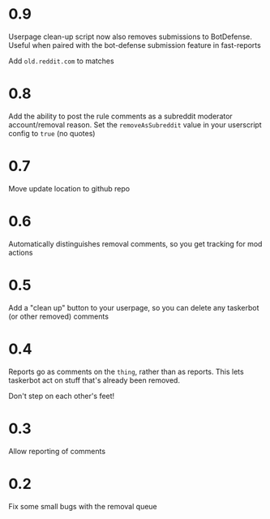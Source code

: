 # 0.9

Userpage clean-up script now also removes submissions to BotDefense. Useful when paired with the bot-defense submission feature in fast-reports

Add `old.reddit.com` to matches

# 0.8

Add the ability to post the rule comments as a subreddit moderator account/removal reason. Set the `removeAsSubreddit` value in your userscript config to `true` (no quotes)

# 0.7

Move update location to github repo

# 0.6

Automatically distinguishes removal comments, so you get tracking for mod actions
# 0.5

Add a "clean up" button to your userpage, so you can delete any taskerbot (or other removed) comments
# 0.4

Reports go as comments on the `thing`, rather than as reports. This lets taskerbot act on stuff that's already been removed.

Don't step on each other's feet!

# 0.3

Allow reporting of comments

# 0.2

Fix some small bugs with the removal queue
